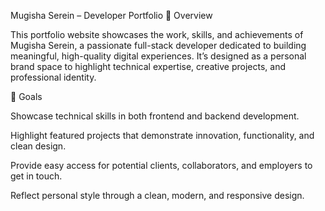 Mugisha Serein – Developer Portfolio
🚀 Overview

This portfolio website showcases the work, skills, and achievements of Mugisha Serein, a passionate full-stack developer dedicated to building meaningful, high-quality digital experiences. It’s designed as a personal brand space to highlight technical expertise, creative projects, and professional identity.

🎯 Goals

Showcase technical skills in both frontend and backend development.

Highlight featured projects that demonstrate innovation, functionality, and clean design.

Provide easy access for potential clients, collaborators, and employers to get in touch.

Reflect personal style through a clean, modern, and responsive design.
